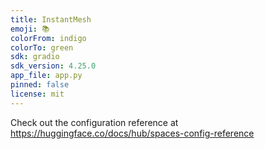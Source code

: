 ```yaml
---
title: InstantMesh
emoji: 📚
colorFrom: indigo
colorTo: green
sdk: gradio
sdk_version: 4.25.0
app_file: app.py
pinned: false
license: mit
---
```


Check out the configuration reference at https://huggingface.co/docs/hub/spaces-config-reference
